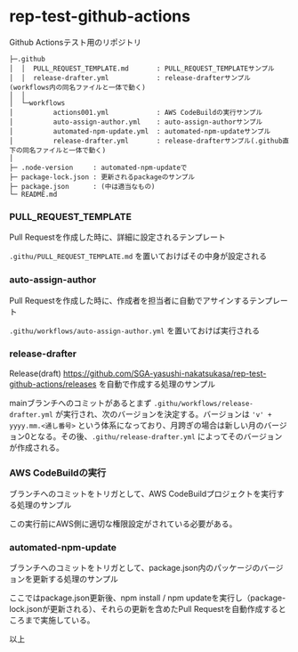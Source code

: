 # rep-test-github-actions

Github Actionsテスト用のリポジトリ

```
├─.github
│  │  PULL_REQUEST_TEMPLATE.md       : PULL_REQUEST_TEMPLATEサンプル
│  │  release-drafter.yml            : release-drafterサンプル(workflows内の同名ファイルと一体で動く)
│  │  
│  └─workflows
│          actions001.yml            : AWS CodeBuildの実行サンプル
│          auto-assign-author.yml    : auto-assign-authorサンプル
│          automated-npm-update.yml  : automated-npm-updateサンプル
│          release-drafter.yml       : release-drafterサンプル(.github直下の同名ファイルと一体で動く)
│
├─ .node-version     : automated-npm-updateで
├─ package-lock.json : 更新されるpackageのサンプル
├─ package.json      : (中は適当なもの)
└─ README.md
```

### PULL_REQUEST_TEMPLATE

Pull Requestを作成した時に、詳細に設定されるテンプレート

`.githu/PULL_REQUEST_TEMPLATE.md` を置いておけばその中身が設定される

### auto-assign-author

Pull Requestを作成した時に、作成者を担当者に自動でアサインするテンプレート

`.githu/workflows/auto-assign-author.yml` を置いておけば実行される

### release-drafter

Release(draft) https://github.com/SGA-yasushi-nakatsukasa/rep-test-github-actions/releases を自動で作成する処理のサンプル

mainブランチへのコミットがあるとまず `.githu/workflows/release-drafter.yml` が実行され、次のバージョンを決定する。バージョンは `'v' + yyyy.mm.<通し番号>` という体系になっており、月跨ぎの場合は新しい月のバージョン0となる。その後、`.githu/release-drafter.yml` によってそのバージョンが作成される。

### AWS CodeBuildの実行

ブランチへのコミットをトリガとして、AWS CodeBuildプロジェクトを実行する処理のサンプル

この実行前にAWS側に適切な権限設定がされている必要がある。

### automated-npm-update

ブランチへのコミットをトリガとして、package.json内のパッケージのバージョンを更新する処理のサンプル

ここではpackage.json更新後、npm install / npm updateを実行し（package-lock.jsonが更新される）、それらの更新を含めたPull Requestを自動作成するところまで実施している。

以上
